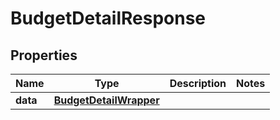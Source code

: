 # BudgetDetailResponse

## Properties
Name | Type | Description | Notes
------------ | ------------- | ------------- | -------------
**data** | [**BudgetDetailWrapper**](BudgetDetailWrapper.md) |  | 


